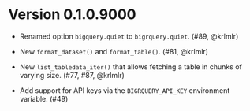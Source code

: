 # Version 0.1.0.9000

* Renamed option `bigquery.quiet` to `bigrquery.quiet`. (#89, @krlmlr)

* New `format_dataset()` and `format_table()`. (#81, @krlmlr)

* New `list_tabledata_iter()` that allows fetching a table in chunks of varying size. (#77, #87, @krlmlr)

* Add support for API keys via the `BIGRQUERY_API_KEY` environment variable. (#49)
